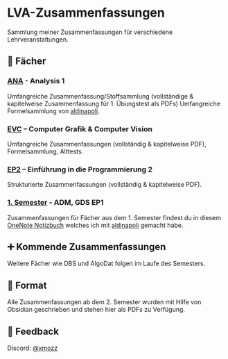 # LVA-Zusammenfassungen

Sammlung meiner Zusammenfassungen für verschiedene Lehrveranstaltungen.

## 📁 Fächer

### [ANA](ANA/) - Analysis 1

Umfangreiche Zusammenfassung/Stoffsammlung (vollständige & kapitelweise Zusammenfassung für 1. Übungstest als PDFs)
Umfangreiche Formelsammlung von [aldinapoli](https://discord.com/users/575710766787985435).

### [EVC](EVC/) – Computer Grafik & Computer Vision

Umfangreiche Zusammenfassungen (vollständig & kapitelweise PDF), Formelsammlung, Alttests.

### [EP2](EP2/) – Einführung in die Programmierung 2

Strukturierte Zusammenfassungen (vollständig & kapitelweise PDF).

### [1. Semester](https://1drv.ms/o/c/1665f7f9d82b40c0/EgB861mOYxlLsFi-DPzkdkMBlMKRbD3oXta2Xbe2q61zuw?e=iLSHcs) - ADM, GDS EP1

Zusammenfassungen für Fächer aus dem 1. Semester findest du in diesem [OneNote Notizbuch](https://1drv.ms/o/c/1665f7f9d82b40c0/EgB861mOYxlLsFi-DPzkdkMBlMKRbD3oXta2Xbe2q61zuw?e=iLSHcs) welches ich mit [aldinapoli](https://github.com/ataldinapoli) gemacht habe.

## ➕ Kommende Zusammenfassungen

Weitere Fächer wie DBS und AlgoDat folgen im Laufe des Semesters.

## 📄 Format

Alle Zusammenfassungen ab dem 2. Semester wurden mit Hilfe von Obsidian geschrieben und stehen hier als PDFs zu Verfügung.

## 🙋 Feedback

Discord: [@xmozz](https://discord.com/users/409696362280517632)


